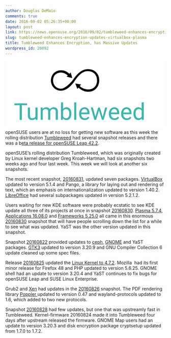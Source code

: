```yaml
---
author: Douglas DeMaio
comments: true
date: 2016-09-02 05:26:35+00:00
layout: post
link: https://news.opensuse.org/2016/09/02/tumbleweed-enhances-encryption-updates-virtualbox-plasma/
slug: tumbleweed-enhances-encryption-updates-virtualbox-plasma
title: Tumbleweed Enhances Encryption, has Massive Updates
wordpress_id: 20092
---
```


![Tumbleweed-black-green](/wp-content/uploads/2016/05/Tumbleweed-black-green.png)openSUSE users are at no loss for getting new software as this week the rolling distribution [Tumbleweed](https://en.opensuse.org/Portal:Tumbleweed) had several snapshot releases and there was a b[eta release for openSUSE Leap 42.2](https://news.opensuse.org/2016/08/31/opensuse-releases-leap-beta-modifies-road-map/).

openSUSE’s rolling distribution Tumbleweed, which was originally created by Linux kernel developer Greg Kroah-Hartman, had six snapshots two weeks ago and four last week. This week we will look at another six snapshots.

The most recent snapshot, [20160831](https://lists.opensuse.org/opensuse-factory/2016-09/msg00049.html), updated seven packages. [VirtualBox ](https://www.virtualbox.org/wiki/Downloads)updated to version 5.1.4 and Pango, a library for laying out and rendering of text, which an emphasis on internationalization updated to version 1.40.2. [LibreOffice](https://www.libreoffice.org/download/libreoffice-fresh/) had several subpackages updated in version 5.2.1.2.

Users waiting for new KDE software were probably ecstatic to see KDE update all three of its projects at once in snapshot [20160830](https://lists.opensuse.org/opensuse-factory/2016-08/msg00585.html). [Plasma 5.7.4](https://www.kde.org/announcements/plasma-5.7.4.php), [Applications 16.08.0](https://www.kde.org/announcements/announce-applications-16.08.0.php) and [Frameworks 5.25.0](https://www.kde.org/announcements/kde-frameworks-5.25.0.php) all came in this enormous [20160830](https://lists.opensuse.org/opensuse-factory/2016-08/msg00585.html) snapshot that will have people scrolling down the list for a while to see what was updated. YaST was the other version updated in this snapshot.

Snapshot [20160822](https://lists.opensuse.org/opensuse-factory/2016-08/msg00451.html) provided updates to [ceph](//ceph.com/), [GNOME](https://www.gnome.org/) and YaST packages. [GTK3](//www.gtk.org/) updated to version 3.20.9 and GNU Compiler Collection 6 update cleaned up some spec files.

Release [20160825](https://lists.opensuse.org/opensuse-factory/2016-08/msg00498.html) updated the [Linux Kernel to 4.7.2](https://www.kernel.org/). Mozilla  had its first minor release for Firefox 48 and PHP updated to version 5.6.25. GNOME shell had an update to version 3.20.4 and YaST continues to fix bugs for openSUSE Leap and SUSE Linux Enterprise.

Grub2 and [Xen](https://www.xenproject.org/) had updates in the [20160826](https://lists.opensuse.org/opensuse-factory/2016-08/msg00511.html) snapshot. The PDF rendering library [Poppler ](https://poppler.freedesktop.org/)updated to version 0.47 and wayland-protocols updated to 1.6, which added to two new protocols.

Snapshot [20160828](https://lists.opensuse.org/opensuse-factory/2016-08/msg00540.html) had few updates, but one that was upstreamly fast in Tumbleweed. Kernel-firmware 20160824 made it into Tumbleweed four days after upstream released the firmware. GNOME Map users had an update to version 3.20.3 and disk encryption package cryptsetup updated from 1.7.0 to 1.7.2.
